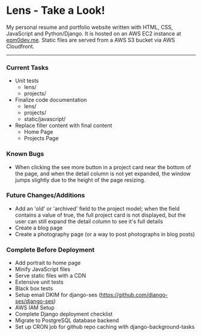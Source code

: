 # Lens - Take a Look!

My personal resume and portfolio website written with HTML, CSS, JavaScript and Python/Django. It is hosted on an AWS EC2 instance at [epm0dev.me](https://epm0dev.me). Static files are served from a AWS S3 bucket via AWS Cloudfront.

---

### Current Tasks
- Unit tests
    + lens/
    + projects/
- Finalize code documentation
    + lens/
    + projects/
    + static/javascript/
- Replace filler content with final content
    + Home Page
    + Projects Page


### Known Bugs
- When clicking the see more button in a project card near the bottom of the page, and when the detail column is not yet expanded, the window jumps slightly due to the height of the page resizing.


### Future Changes/Additions
- Add an 'old' or 'archived' field to the project model; when the field contains a value of true, the full project card is not displayed, but the user can still expand the detail column to see it's full details
- Create a blog page
- Create a photography page (or a way to post photographs in blog posts)


### Complete Before Deployment
- Add portrait to home page
- Minify JavaScript files
- Serve static files with a CDN
- Extensive unit tests
- Black box tests
- Setup email DKIM for django-ses (https://github.com/django-ses/django-ses)
- AWS IAM Setup
- Complete Django deployment checklist
- Migrate to PostgreSQL database backend
- Set up CRON job for github repo caching with django-background-tasks
